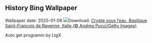 ## History Bing Wallpaper
Wallpaper date: 2025-01-06
![](https://www.bing.com/th?id=OHR.RavennaBasilica_FR-FR1984355211_UHD.jpg&w=1000)Download: [Crypte sous l’eau, Basilique Saint-François de Ravenne, Italie (© Andrea Pucci/Getty Images)](https://www.bing.com/th?id=OHR.RavennaBasilica_FR-FR1984355211_UHD.jpg)

Auto get programm by LtgX
